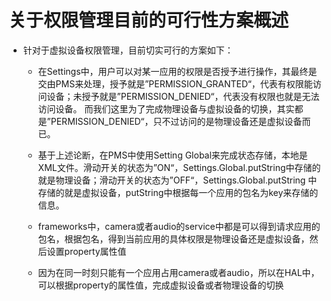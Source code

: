 # 关于权限管理目前的可行性方案概述
- 针对于虚拟设备权限管理，目前切实可行的方案如下：
   -   在Settings中，用户可以对某一应用的权限是否授予进行操作，其最终是交由PMS来处理，授予就是”PERMISSION_GRANTED“，代表有权限能访问设备；未授予就是”PERMISSION_DENIED“，代表没有权限也就是无法访问设备。
而我们这里为了完成物理设备与虚拟设备的切换，其实都是”PERMISSION_DENIED“，只不过访问的是物理设备还是虚拟设备而已。

   -   基于上述论断，在PMS中使用Setting Global来完成状态存储，本地是XML文件。滑动开关的状态为”ON“，Settings.Global.putString中存储的就是物理设备；滑动开关的状态为”OFF“，Settings.Global.putString
中存储的就是虚拟设备，putString中根据每一个应用的包名为key来存储的信息。
   -   frameworks中，camera或者audio的service中都是可以得到请求应用的包名，根据包名，得到当前应用的具体权限是物理设备还是虚拟设备，然后设置property属性值
   -   因为在同一时刻只能有一个应用占用camera或者audio，所以在HAL中，可以根据property的属性值，完成虚拟设备或者物理设备的切换
